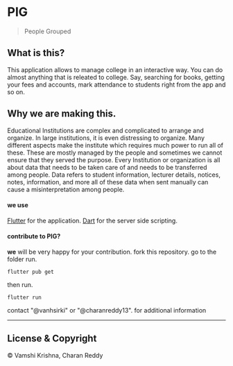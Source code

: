 # PIG

> People Grouped


## What is this?

This application allows to manage college in an interactive way. You can do almost anything that is releated to college. Say, searching for books, getting your fees and accounts, mark attendance to students right from the app and so on.

## Why we are making this.

Educational Institutions are complex and complicated to arrange and organize. In large institutions, it is even distressing to organize. Many different aspects make the institute which requires much power to run all of these. These are mostly managed by the people and sometimes we cannot ensure that they served the purpose. Every Institution or organization is all about data that needs to be taken care of and needs to be transferred among people. Data refers to student information, lecturer details, notices, notes, information, and more all of these data when sent manually can cause a misinterpretation among people.

#### we use

[Flutter](https://flutter.dev/) for the application.
[Dart]() for the server side scripting.

#### contribute to PIG?
**we** will be very happy for your contribution.
fork this repository.
go to the folder run.
```
flutter pub get
```
then run.
```
flutter run
```
contact "@vanhsirki" or "@charanreddy13".
for additional information

---
## License & Copyright
© Vamshi Krishna, Charan Reddy
